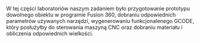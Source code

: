 W tej części laboratoriów naszym zadaniem było przygotowanie prototypu dowolnego obiektu w programie Fusion 360, dobraniu odpowiednich parametrów używanych narzędzi, wygenerowaniu funkcjonalenego GCODE, który posłużyłby do sterowania maszyną CNC oraz dobraniu materiału i obliczenia odpowiednich wielkości.
